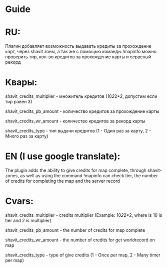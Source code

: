 # Guide

# RU: 

Плагин добавляет возможность выдавать кредиты за прохождение карт, через shavit зоны, а так же с помощью команды !mapinfo можно проверить тир, кол-во кредитов за прохождение карты и сервеный рекорд

# Квары:

shavit_credits_multiplier - множитель кредитов (10*2*2*2, допустим если тир равен 3)

shavit_credits_pb_amount - количество кредитов за прохождение карты

shavit_credits_wr_amount - количество кредитов за рекорд карты

shavit_credits_type - тип выдачи кредитов (1 - Один раз за карту, 2 - Много раз за карту)

# EN (I use google translate):

The plugin adds the ability to give credits for map complete, through shavit-zones, as well as using the command !mapinfo can check tier, the number of credits for completing the map and the server record

# Cvars:

shavit_credits_multiplier - credits multiplier (Example: 10*2*2*2, where is 10 is tier and 2 is multiplier)

shavit_credits_pb_amount - the number of credits for map complete

shavit_credits_wr_amount - the number of credits for get worldrecord on map

shavit_credits_type - type of give credits (1 - Once per map, 2 - Many timer per map)
